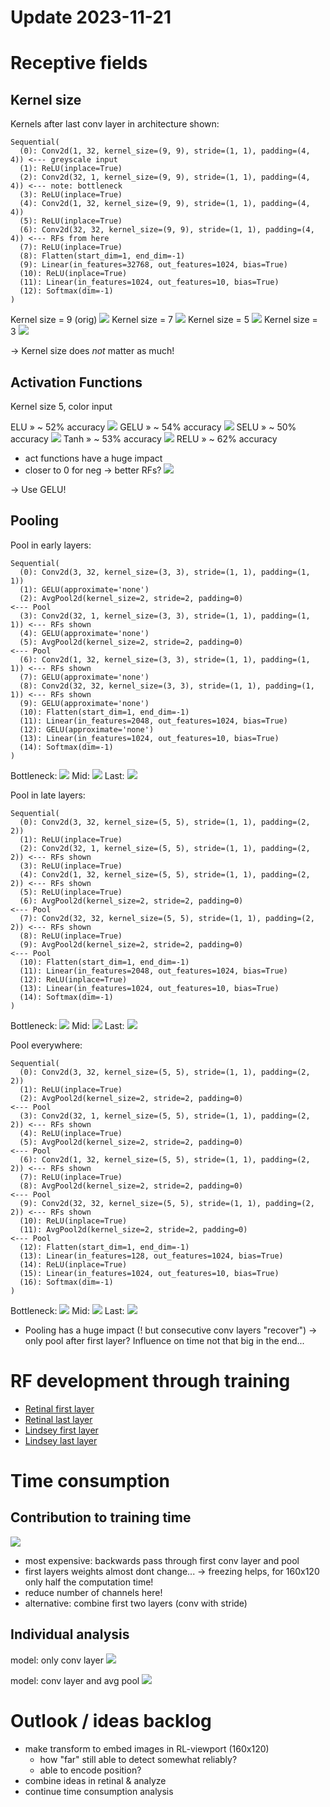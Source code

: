 # Update 2023-11-21

# Receptive fields

## Kernel size
Kernels after last conv layer in architecture shown:
```
Sequential(
  (0): Conv2d(1, 32, kernel_size=(9, 9), stride=(1, 1), padding=(4, 4)) <--- greyscale input
  (1): ReLU(inplace=True)
  (2): Conv2d(32, 1, kernel_size=(9, 9), stride=(1, 1), padding=(4, 4)) <--- note: bottleneck
  (3): ReLU(inplace=True)
  (4): Conv2d(1, 32, kernel_size=(9, 9), stride=(1, 1), padding=(4, 4))
  (5): ReLU(inplace=True)
  (6): Conv2d(32, 32, kernel_size=(9, 9), stride=(1, 1), padding=(4, 4)) <--- RFs from here
  (7): ReLU(inplace=True)
  (8): Flatten(start_dim=1, end_dim=-1)
  (9): Linear(in_features=32768, out_features=1024, bias=True)
  (10): ReLU(inplace=True)
  (11): Linear(in_features=1024, out_features=10, bias=True)
  (12): Softmax(dim=-1)
)
```
Kernel size = 9 (orig)
![](../../imgs/kernel_size/lindsey_ks9.png)
Kernel size = 7
![](../../imgs/kernel_size/lindsey_ks7.png)
Kernel size = 5
![](../../imgs/kernel_size/lindsey_ks5.png)
Kernel size = 3
![](../../imgs/kernel_size/lindsey_ks3.png)

-> Kernel size does _not_ matter as much!

## Activation Functions
Kernel size 5, color input

ELU » ~ 52% accuracy
![](../../imgs/act_func/elu.png)
GELU » ~ 54% accuracy
![](../../imgs/act_func/gelu.png)
SELU » ~ 50% accuracy
![](../../imgs/act_func/selu.png)
Tanh » ~ 53% accuracy
![](../../imgs/act_func/tanh.png)
RELU » ~ 62% accuracy

- act functions have a huge impact
- closer to 0 for neg -> better RFs?
![](../../imgs/act_func/gelu_relu_elu_comp.png)

-> Use GELU!

## Pooling

Pool in early layers:
```
Sequential(
  (0): Conv2d(3, 32, kernel_size=(3, 3), stride=(1, 1), padding=(1, 1))
  (1): GELU(approximate='none')
  (2): AvgPool2d(kernel_size=2, stride=2, padding=0)                    <--- Pool
  (3): Conv2d(32, 1, kernel_size=(3, 3), stride=(1, 1), padding=(1, 1)) <--- RFs shown
  (4): GELU(approximate='none')
  (5): AvgPool2d(kernel_size=2, stride=2, padding=0)                    <--- Pool
  (6): Conv2d(1, 32, kernel_size=(3, 3), stride=(1, 1), padding=(1, 1)) <--- RFs shown
  (7): GELU(approximate='none')
  (8): Conv2d(32, 32, kernel_size=(3, 3), stride=(1, 1), padding=(1, 1)) <--- RFs shown
  (9): GELU(approximate='none')
  (10): Flatten(start_dim=1, end_dim=-1)
  (11): Linear(in_features=2048, out_features=1024, bias=True)
  (12): GELU(approximate='none')
  (13): Linear(in_features=1024, out_features=10, bias=True)
  (14): Softmax(dim=-1)
)
```
Bottleneck:
![](../../imgs/pool/pool_retina_bottleneck.png)
Mid:
![](../../imgs/pool/pool_retina_mid.png)
Last:
![](../../imgs/pool/pool_retina_late.png)

Pool in late layers:
```
Sequential(
  (0): Conv2d(3, 32, kernel_size=(5, 5), stride=(1, 1), padding=(2, 2))
  (1): ReLU(inplace=True)
  (2): Conv2d(32, 1, kernel_size=(5, 5), stride=(1, 1), padding=(2, 2)) <--- RFs shown
  (3): ReLU(inplace=True)
  (4): Conv2d(1, 32, kernel_size=(5, 5), stride=(1, 1), padding=(2, 2)) <--- RFs shown
  (5): ReLU(inplace=True)
  (6): AvgPool2d(kernel_size=2, stride=2, padding=0)                    <--- Pool
  (7): Conv2d(32, 32, kernel_size=(5, 5), stride=(1, 1), padding=(2, 2)) <--- RFs shown
  (8): ReLU(inplace=True)
  (9): AvgPool2d(kernel_size=2, stride=2, padding=0)                    <--- Pool
  (10): Flatten(start_dim=1, end_dim=-1)
  (11): Linear(in_features=2048, out_features=1024, bias=True)
  (12): ReLU(inplace=True)
  (13): Linear(in_features=1024, out_features=10, bias=True)
  (14): Softmax(dim=-1)
)
```
Bottleneck:
![](../../imgs/pool/pool_vvs_bottleneck.png)
Mid:
![](../../imgs/pool/pool_vvs_mid.png)
Last:
![](../../imgs/pool/pool_vvs_late.png)

Pool everywhere:
```
Sequential(
  (0): Conv2d(3, 32, kernel_size=(5, 5), stride=(1, 1), padding=(2, 2))
  (1): ReLU(inplace=True)
  (2): AvgPool2d(kernel_size=2, stride=2, padding=0)                    <--- Pool
  (3): Conv2d(32, 1, kernel_size=(5, 5), stride=(1, 1), padding=(2, 2)) <--- RFs shown
  (4): ReLU(inplace=True)
  (5): AvgPool2d(kernel_size=2, stride=2, padding=0)                    <--- Pool
  (6): Conv2d(1, 32, kernel_size=(5, 5), stride=(1, 1), padding=(2, 2)) <--- RFs shown
  (7): ReLU(inplace=True)
  (8): AvgPool2d(kernel_size=2, stride=2, padding=0)                    <--- Pool
  (9): Conv2d(32, 32, kernel_size=(5, 5), stride=(1, 1), padding=(2, 2)) <--- RFs shown
  (10): ReLU(inplace=True)
  (11): AvgPool2d(kernel_size=2, stride=2, padding=0)                    <--- Pool
  (12): Flatten(start_dim=1, end_dim=-1)
  (13): Linear(in_features=128, out_features=1024, bias=True)
  (14): ReLU(inplace=True)
  (15): Linear(in_features=1024, out_features=10, bias=True)
  (16): Softmax(dim=-1)
)
```
Bottleneck:
![](../../imgs/pool/pool_both_bottleneck.png)
Mid:
![](../../imgs/pool/pool_both_mid.png)
Last:
![](../../imgs/pool/pool_both_late.png)

- Pooling has a huge impact (! but consecutive conv layers "recover") -> only pool after first layer? Influence on time not that big in the end...

# RF development through training

- [Retinal first layer](../../imgs/rf_development/retinal_l0.html)
- [Retinal last layer](../../imgs/rf_development/retinal_l8.html)
- [Lindsey first layer](../../imgs/rf_development/lindsey_l0.html)
- [Lindsey last layer](../../imgs/rf_development/lindsey_l6.html)

# Time consumption

## Contribution to training time
![](../../imgs/time_analysis/time_comp_retinal_model.png)

- most expensive: backwards pass through first conv layer and pool
- first layers weights almost dont change... -> freezing helps, for 160x120 only half the computation time!
- reduce number of channels here!
- alternative: combine first two layers (conv with stride)

## Individual analysis

model: only conv layer
![](../../imgs/time_analysis/conv_layer_only_backwards.png)

model: conv layer and avg pool
![](../../imgs/time_analysis/conv_layer+avgpool_backwards.png)

# Outlook / ideas backlog

- make transform to embed images in RL-viewport (160x120)
  - how "far" still able to detect somewhat reliably?
  - able to encode position?
- combine ideas in retinal & analyze
- continue time consumption analysis